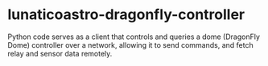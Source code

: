 # lunaticoastro-dragonfly-controller
Python code serves as a client that controls and queries a dome (DragonFly Dome) controller over a network, allowing it to send commands, and fetch relay and sensor data remotely.

